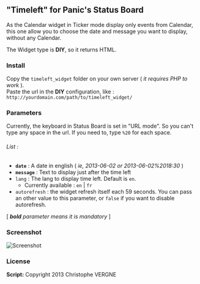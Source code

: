 ## "Timeleft" for Panic's Status Board

As the Calendar widget in Ticker mode display only events from Calendar, this one allow you to choose the date and message you want to display, without any Calendar.

The Widget type is **DIY**, so it returns HTML.

### Install
Copy the `timeleft_widget` folder on your own server ( _it requires PHP to work_ ).  
Paste the url in the **DIY** configuration, like : `http://yourdomain.com/path/to/timeleft_widget/`

### Parameters
Currently, the keyboard in Status Board is set in "URL mode". So you can't type any space in the url. If you need to, type `%20` for each space.

###### List :

* **`date`** : A date in english ( _ie, 2013-06-02 or 2013-06-02%2018:30_ )
* **`message`** : Text to display just after the time left
* `lang` : The lang to display time left. Default is `en`.
	* Currently available : `en` | `fr`
* `autorefresh` : the widget refresh itself each 59 seconds. You can pass an other value to this parameter, or `false` if you want to disable autorefresh.

[ _**bold** parameter means it is mandatory_ ]

### Screenshot
![Screenshot](https://dl.dropboxusercontent.com/u/2185088/timeleft_statusboard.png)

### License
**Script:** Copyright 2013 Christophe VERGNE  



